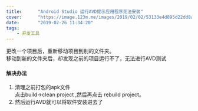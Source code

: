 ```yaml
---
title:      "Android Studio 运行AVD提示应用程序无法安装"
cover:      "https://image.123m.me/images/2019/02/02/53133e4d895d22dd8ae164b8cb68ff9a.png"
date:       "2019-02-26 11:34:20"
tags:
    - 开发工具
---
```


更改一个项目后，重新移动项目到别的文件夹。  
移动到新的文件夹后，却发现之前的项目运行不了，无法进行AVD测试

#### 解决办法
1. 清理之前打包的apk文件  
点击build->clean project ,然后再点击 rebuild project。
2. 然后运行AVD就可以将软件安装进去了